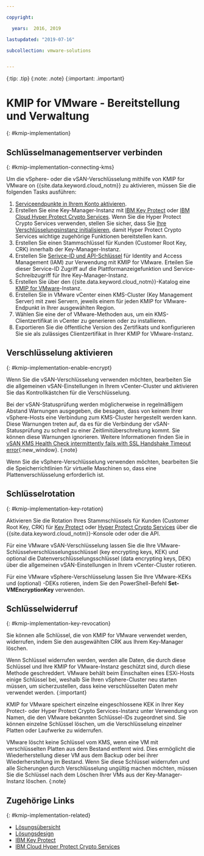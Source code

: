 ```yaml
---

copyright:

  years:  2016, 2019

lastupdated: "2019-07-16"

subcollection: vmware-solutions


---
```


{:tip: .tip}
{:note: .note}
{:important: .important}

# KMIP for VMware - Bereitstellung und Verwaltung
{: #kmip-implementation}

## Schlüsselmanagementserver verbinden
{: #kmip-implementation-connecting-kms}

Um die vSphere- oder die vSAN-Verschlüsselung mithilfe von KMIP for VMware on {{site.data.keyword.cloud_notm}} zu aktivieren, müssen Sie die folgenden Tasks ausführen:

1. [Serviceendpunkte in Ihrem Konto aktivieren](/docs/account?topic=account-vrf-service-endpoint#service-endpoint).
2. Erstellen Sie eine Key-Manager-Instanz mit [IBM Key Protect](/docs/services/key-protect?topic=key-protect-getting-started-tutorial) oder [IBM Cloud Hyper Protect Crypto Services](/docs/services/hs-crypto?topic=hs-crypto-get-started#get-started). Wenn Sie die Hyper Protect Crypto Services verwenden, stellen Sie sicher, dass Sie [Ihre Verschlüsselungsinstanz initialisieren](/docs/services/hs-crypto?topic=hs-crypto-initialize-hsm#initialize-hsm), damit Hyper Protect Crypto Services wichtige zugehörige Funktionen bereitstellen kann.
3. Erstellen Sie einen Stammschlüssel für Kunden (Customer Root Key, CRK) innerhalb der Key-Manager-Instanz.
4. Erstellen Sie [Serivce-ID und API-Schlüssel](/docs/iam?topic=iam-serviceidapikeys) für Identity and Access Management (IAM) zur Verwendung mit KMIP for VMware. Erteilen Sie dieser Service-ID Zugriff auf die Plattformanzeigefunktion und Service-Schreibzugriff für Ihre Key-Manager-Instanz.
5. Erstellen Sie über den {{site.data.keyword.cloud_notm}}-Katalog eine [KMIP for VMware](/docs/services/vmwaresolutions/services?topic=vmware-solutions-kmip_standalone_ordering)-Instanz.
6. Erstellen Sie in VMware vCenter einen KMS-Cluster (Key Management Server) mit zwei Servern, jeweils einem für jeden KMIP for VMware-Endpunkt in Ihrer ausgewählten Region.
7. Wählen Sie eine der of VMware-Methoden aus, um ein KMS-Clientzertifikat in vCenter zu generieren oder zu installieren.
8. Exportieren Sie die öffentliche Version des Zertifikats und konfigurieren Sie sie als zulässiges Clientzertifikat in Ihrer KMIP for VMware-Instanz.

## Verschlüsselung aktivieren
{: #kmip-implementation-enable-encrypt}

Wenn Sie die vSAN-Verschlüsselung verwenden möchten, bearbeiten Sie die allgemeinen vSAN-Einstellungen in Ihrem vCenter-Cluster und aktivieren Sie das Kontrollkästchen für die Verschlüsselung.

Bei der vSAN-Statusprüfung werden möglicherweise in regelmäßigem Abstand Warnungen ausgegeben, die besagen, dass von keinem Ihrer vSphere-Hosts eine Verbindung zum KMS-Cluster hergestellt werden kann. Diese Warnungen treten auf, da es für die Verbindung der vSAN-Statusprüfung zu schnell zu einer Zeitlimitüberschreitung kommt. Sie können diese Warnungen ignorieren. Weitere Informationen finden Sie in [vSAN KMS Health Check intermittently fails with SSL Handshake Timeout error](https://kb.vmware.com/s/article/67115){:new_window}.
{:note}

Wenn Sie die vSphere-Verschlüsselung verwenden möchten, bearbeiten Sie die Speicherrichtlinien für virtuelle Maschinen so, dass eine Plattenverschlüsselung erforderlich ist.

## Schlüsselrotation
{: #kmip-implementation-key-rotation}

Aktivieren Sie die Rotation Ihres Stammschlüssels für Kunden (Customer Root Key, CRK) für [Key Protect](/docs/services/key-protect?topic=key-protect-rotate-keys#rotate-keys) oder [Hyper Protect Crypto Services](/docs/services/hs-crypto?topic=hs-crypto-rotating-keys) über die {{site.data.keyword.cloud_notm}}-Konsole oder oder die API.

Für eine VMware vSAN-Verschlüsselung lassen Sie die Ihre VMware-Schlüsselverschlüsselungsschlüssel (key encrypting keys, KEK) und optional die Datenverschlüsselungsschlüssel (data encrypting keys, DEK) über die allgemeinen vSAN-Einstellungen in Ihrem vCenter-Cluster rotieren.

Für eine VMware vSphere-Verschlüsselung lassen Sie Ihre VMware-KEKs und (optional) -DEKs rotieren, indem Sie den PowerShell-Befehl **Set-VMEncryptionKey** verwenden.

## Schlüsselwiderruf
{: #kmip-implementation-key-revocation}

Sie können alle Schlüssel, die von KMIP for VMware verwendet werden, widerrufen, indem Sie den ausgewählten CRK aus Ihrem Key-Manager löschen.

Wenn Schlüssel widerrufen werden, werden alle Daten, die durch diese Schlüssel und Ihre KMIP for VMware-Instanz geschützt sind, durch diese Methode geschreddert. VMware behält beim Einschalten eines ESXi-Hosts einige Schlüssel bei, weshalb Sie Ihren vSphere-Cluster neu starten müssen, um sicherzustellen, dass keine verschlüsselten Daten mehr verwendet werden.
{:important}

KMIP for VMware speichert einzelne eingeschlossene KEK in Ihrer Key Protect- oder Hyper Protect Crypto Services-Instanz unter Verwendung von Namen, die den VMware bekannten Schlüssel-IDs zugeordnet sind. Sie können einzelne Schlüssel löschen, um die Verschlüsselung einzelner Platten oder Laufwerke zu widerrufen.

VMware löscht keine Schlüssel vom KMS, wenn eine VM mit verschlüsselten Platten aus dem Bestand entfernt wird. Dies ermöglicht die Wiederherstellung dieser VM aus dem Backup oder bei ihrer Wiederherstellung im Bestand. Wenn Sie diese Schlüssel widerrufen und alle Sicherungen durch Verschlüsselung ungültig machen möchten, müssen Sie die Schlüssel nach dem Löschen Ihrer VMs aus der Key-Manager-Instanz löschen.
{:note}

## Zugehörige Links
{: #kmip-implementation-related}

* [Lösungsübersicht](/docs/services/vmwaresolutions/archiref/kmip?topic=vmware-solutions-kmip-overview)
* [Lösungsdesign](/docs/services/vmwaresolutions/archiref/kmip?topic=vmware-solutions-kmip-design)
* [IBM Key Protect](/docs/services/key-protect?topic=key-protect-getting-started-tutorial)
* [IBM Cloud Hyper Protect Crypto Services](/docs/services/hs-crypto?topic=hs-crypto-get-started#get-started)
